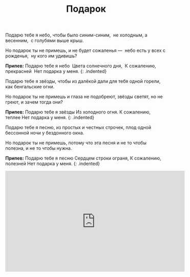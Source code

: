 ﻿---
layout: lyrics
title: Подарок
---

П<span class="Am"></span>одарю тебе я н<span class="E7"></span>ебо,
чт<span class="Gm6"></span>обы было синим-с<span class="D"></span>иним,<span class="Dm7"></span>&nbsp;
не холодным, <span class="Am"></span>а весенним,<span class="Bm11"></span>&nbsp;
с голубями выше кр<span class="E7"></span>ыш.

Н<span class="Am"></span>о подарок ты не пр<span class="E7"></span>имешь,
<span class="Gm6"></span>и не будет сожал<span class="D"></span>енья —<span class="Dm7"></span>&nbsp;
небо есть у вс<span class="Am"></span>ех с рожденья,<span class="Bm11"></span>&nbsp;
ну кого им удив<span class="E7"></span>ишь?

**Припев:**
П<span class="Gm"></span>одарю тебе я н<span class="A7"></span>ебо<span class="Dm"></span>&nbsp;
Цвета солнечн<span class="Dm_C"></span>ого дня,<span class="Fmaj7"></span>&nbsp;
К сожалению, прекрасней<span class="Bm11"></span>&nbsp;
Нет подарка у мен<span class="E7"></span>я.
{: .indented}

Подарю тебе я звёзды,
чтобы из далёкой дали
для тебя одной горели,
как бенгальские огни.

Но подарок ты не примешь
и глаза не подобреют,
звёзды светят, но не греют,
и зачем тогда они?

**Припев:**
Подарю тебе я звёзды
Из холодного огня.
К сожалению, теплее
Нет подарка у меня.
{: .indented}

Подарю тебе я песню,
из простых и честных строчек,
плод одной бессонной ночи
у бездонного окна.

Но подарок ты не примешь,
потому что эта песня
и не то чтобы полезна,
и не то чтобы нужна.

**Припев:**
Подарю тебе я песню
Сердцем строки ограня,
К сожалению, полезней
Нет подарка у меня.
{: .indented}

<div class="video-wrapper">
  <iframe width="560" height="315" src="https://www.youtube.com/embed/MKtGabUvQ38" frameborder="0" allow="accelerometer; autoplay; encrypted-media; gyroscope; picture-in-picture" allowfullscreen></iframe>
</div>